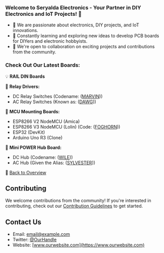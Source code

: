### Welcome to Seryalda Electronics - Your Partner in DIY Electronics and IoT Projects! 👋

- 👀 We are passionate about electronics, DIY projects, and IoT innovations.
- 🌱 Constantly learning and exploring new ideas to develop PCB boards for DIYers and electronic hobbyists.
- 🤝 We're open to collaboration on exciting projects and contributions from the community.

### Check Out Our Latest Boards:

💡 **RAIL DIN Boards**

🔌 **Relay Drivers:**
  - DC Relay Switches (Codename: ([MARVIN](https://github.com/seryalda/marvin)))
  - AC Relay Switches (Known as: ([DAWG](https://github.com/seryalda/dawg)))

🌟 **MCU Mounting Boards:**
  - ESP8266 V2 NodeMCU (Amica)
  - ESP8266 V3 NodeMCU (Lolin) (Code: ([FOGHORN](https://github.com/seryalda/foghorn)))
  - ESP32 (DevKit)
  - Arduino Uno R3 (Clone)

🔋 **Mini POWER Hub Board:**
  - DC Hub (Codename: ([WILE](https://github.com/seryalda/wile)))
  - AC Hub (Given the Alias: ([SYLVESTER](https://github.com/seryalda/sylvester)))

🔗 [Back to Overview](#welcome-to-seryalda-electronics)


## Contributing
We welcome contributions from the community! If you're interested in contributing, check out our [Contribution Guidelines](link-to-contributing-guide) to get started.

## Contact Us
- Email: [email@example.com](mailto:email@example.com)
- Twitter: [@OurHandle](https://twitter.com/OurHandle)
- Website: [www.ourwebsite.com](https://www.ourwebsite.com)



